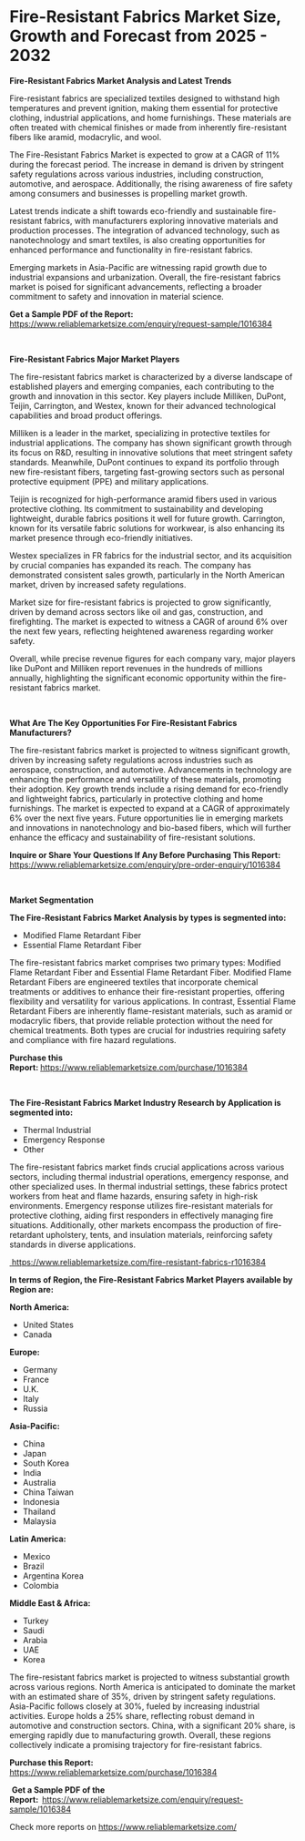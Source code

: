 <p><h1>Fire-Resistant Fabrics Market Size, Growth and Forecast from 2025 - 2032</h1></p><p><strong>Fire-Resistant Fabrics Market Analysis and Latest Trends</strong></p>
<p><p>Fire-resistant fabrics are specialized textiles designed to withstand high temperatures and prevent ignition, making them essential for protective clothing, industrial applications, and home furnishings. These materials are often treated with chemical finishes or made from inherently fire-resistant fibers like aramid, modacrylic, and wool. </p><p>The Fire-Resistant Fabrics Market is expected to grow at a CAGR of 11% during the forecast period. The increase in demand is driven by stringent safety regulations across various industries, including construction, automotive, and aerospace. Additionally, the rising awareness of fire safety among consumers and businesses is propelling market growth. </p><p>Latest trends indicate a shift towards eco-friendly and sustainable fire-resistant fabrics, with manufacturers exploring innovative materials and production processes. The integration of advanced technology, such as nanotechnology and smart textiles, is also creating opportunities for enhanced performance and functionality in fire-resistant fabrics. </p><p>Emerging markets in Asia-Pacific are witnessing rapid growth due to industrial expansions and urbanization. Overall, the fire-resistant fabrics market is poised for significant advancements, reflecting a broader commitment to safety and innovation in material science.</p></p>
<p><strong>Get a Sample PDF of the Report:&nbsp;</strong> <a href="https://www.reliablemarketsize.com/enquiry/request-sample/1016384?utm_campaign=3516&utm_medium=2&utm_source=Github&utm_content=ia&utm_term=01042025&utm_id=fire-resistant-fabrics">https://www.reliablemarketsize.com/enquiry/request-sample/1016384</a></p>
<p>&nbsp;</p>
<p><strong>Fire-Resistant Fabrics Major Market Players</strong></p>
<p><p>The fire-resistant fabrics market is characterized by a diverse landscape of established players and emerging companies, each contributing to the growth and innovation in this sector. Key players include Milliken, DuPont, Teijin, Carrington, and Westex, known for their advanced technological capabilities and broad product offerings.</p><p>Milliken is a leader in the market, specializing in protective textiles for industrial applications. The company has shown significant growth through its focus on R&D, resulting in innovative solutions that meet stringent safety standards. Meanwhile, DuPont continues to expand its portfolio through new fire-resistant fibers, targeting fast-growing sectors such as personal protective equipment (PPE) and military applications.</p><p>Teijin is recognized for high-performance aramid fibers used in various protective clothing. Its commitment to sustainability and developing lightweight, durable fabrics positions it well for future growth. Carrington, known for its versatile fabric solutions for workwear, is also enhancing its market presence through eco-friendly initiatives.</p><p>Westex specializes in FR fabrics for the industrial sector, and its acquisition by crucial companies has expanded its reach. The company has demonstrated consistent sales growth, particularly in the North American market, driven by increased safety regulations.</p><p>Market size for fire-resistant fabrics is projected to grow significantly, driven by demand across sectors like oil and gas, construction, and firefighting. The market is expected to witness a CAGR of around 6% over the next few years, reflecting heightened awareness regarding worker safety.</p><p>Overall, while precise revenue figures for each company vary, major players like DuPont and Milliken report revenues in the hundreds of millions annually, highlighting the significant economic opportunity within the fire-resistant fabrics market.</p></p>
<p>&nbsp;</p>
<p><strong>What Are The Key Opportunities For Fire-Resistant Fabrics Manufacturers?</strong></p>
<p><p>The fire-resistant fabrics market is projected to witness significant growth, driven by increasing safety regulations across industries such as aerospace, construction, and automotive. Advancements in technology are enhancing the performance and versatility of these materials, promoting their adoption. Key growth trends include a rising demand for eco-friendly and lightweight fabrics, particularly in protective clothing and home furnishings. The market is expected to expand at a CAGR of approximately 6% over the next five years. Future opportunities lie in emerging markets and innovations in nanotechnology and bio-based fibers, which will further enhance the efficacy and sustainability of fire-resistant solutions.</p></p>
<p><strong>Inquire or Share Your Questions If Any Before Purchasing This Report:</strong> <a href="https://www.reliablemarketsize.com/enquiry/pre-order-enquiry/1016384?utm_campaign=3516&utm_medium=2&utm_source=Github&utm_content=ia&utm_term=01042025&utm_id=fire-resistant-fabrics">https://www.reliablemarketsize.com/enquiry/pre-order-enquiry/1016384</a></p>
<p>&nbsp;</p>
<p><strong>Market Segmentation</strong></p>
<p><strong>The Fire-Resistant Fabrics Market Analysis by types is segmented into:</strong></p>
<p><ul><li>Modified Flame Retardant Fiber</li><li>Essential Flame Retardant Fiber</li></ul></p>
<p><p>The fire-resistant fabrics market comprises two primary types: Modified Flame Retardant Fiber and Essential Flame Retardant Fiber. Modified Flame Retardant Fibers are engineered textiles that incorporate chemical treatments or additives to enhance their fire-resistant properties, offering flexibility and versatility for various applications. In contrast, Essential Flame Retardant Fibers are inherently flame-resistant materials, such as aramid or modacrylic fibers, that provide reliable protection without the need for chemical treatments. Both types are crucial for industries requiring safety and compliance with fire hazard regulations.</p></p>
<p><strong>Purchase this Report:&nbsp;</strong><a href="https://www.reliablemarketsize.com/purchase/1016384?utm_campaign=3516&utm_medium=2&utm_source=Github&utm_content=ia&utm_term=01042025&utm_id=fire-resistant-fabrics">https://www.reliablemarketsize.com/purchase/1016384</a></p>
<p>&nbsp;</p>
<p><strong>The Fire-Resistant Fabrics Market Industry Research by Application is segmented into:</strong></p>
<p><ul><li>Thermal Industrial</li><li>Emergency Response</li><li>Other</li></ul></p>
<p><p>The fire-resistant fabrics market finds crucial applications across various sectors, including thermal industrial operations, emergency response, and other specialized uses. In thermal industrial settings, these fabrics protect workers from heat and flame hazards, ensuring safety in high-risk environments. Emergency response utilizes fire-resistant materials for protective clothing, aiding first responders in effectively managing fire situations. Additionally, other markets encompass the production of fire-retardant upholstery, tents, and insulation materials, reinforcing safety standards in diverse applications.</p></p>
<p><a href="https://www.reliablemarketsize.com/fire-resistant-fabrics-r1016384?utm_campaign=3516&utm_medium=2&utm_source=Github&utm_content=ia&utm_term=01042025&utm_id=fire-resistant-fabrics">&nbsp;https://www.reliablemarketsize.com/fire-resistant-fabrics-r1016384</a></p>
<p><strong>In terms of Region, the Fire-Resistant Fabrics Market Players available by Region are:</strong></p>
<p>
    <p> <strong> North America: </strong>
        <ul>
            <li>United States</li>
            <li>Canada</li>
        </ul>
        </p> 
    <p> <strong> Europe: </strong>
        <ul>
            <li>Germany</li>
            <li>France</li>
            <li>U.K.</li>
            <li>Italy</li>
            <li>Russia</li>
        </ul>
        </p> 
    <p> <strong> Asia-Pacific: </strong>
        <ul>
            <li>China</li>
            <li>Japan</li>
            <li>South Korea</li>
            <li>India</li>
            <li>Australia</li>
            <li>China Taiwan</li>
            <li>Indonesia</li>
            <li>Thailand</li>
            <li>Malaysia</li>
        </ul>
        </p> 
    <p> <strong> Latin America: </strong>
        <ul>
            <li>Mexico</li>
            <li>Brazil</li>
            <li>Argentina Korea</li>
            <li>Colombia</li>
        </ul>
        </p> 
    <p> <strong> Middle East & Africa: </strong>
        <ul>
            <li>Turkey</li>
            <li>Saudi</li>
            <li>Arabia</li>
            <li>UAE</li>
            <li>Korea</li>
        </ul>
    </p>
    </p>
<p><p>The fire-resistant fabrics market is projected to witness substantial growth across various regions. North America is anticipated to dominate the market with an estimated share of 35%, driven by stringent safety regulations. Asia-Pacific follows closely at 30%, fueled by increasing industrial activities. Europe holds a 25% share, reflecting robust demand in automotive and construction sectors. China, with a significant 20% share, is emerging rapidly due to manufacturing growth. Overall, these regions collectively indicate a promising trajectory for fire-resistant fabrics.</p></p>
<p><strong>Purchase this Report: </strong><a href="https://www.reliablemarketsize.com/purchase/1016384?utm_campaign=3516&utm_medium=2&utm_source=Github&utm_content=ia&utm_term=01042025&utm_id=fire-resistant-fabrics">https://www.reliablemarketsize.com/purchase/1016384</a></p>
<p>&nbsp;<strong>Get a Sample PDF of the Report:&nbsp;&nbsp;</strong><a href="https://www.reliablemarketsize.com/enquiry/request-sample/1016384?utm_campaign=3516&utm_medium=2&utm_source=Github&utm_content=ia&utm_term=01042025&utm_id=fire-resistant-fabrics">https://www.reliablemarketsize.com/enquiry/request-sample/1016384</a></p>
<p><strong></strong></p>
<p>Check more reports on <a href="https://www.reliablemarketsize.com/?utm_campaign=3516&utm_medium=2&utm_source=Github&utm_content=ia&utm_term=01042025&utm_id=fire-resistant-fabrics">https://www.reliablemarketsize.com/</a></p>